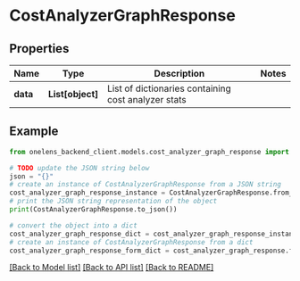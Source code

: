 # CostAnalyzerGraphResponse


## Properties

Name | Type | Description | Notes
------------ | ------------- | ------------- | -------------
**data** | **List[object]** | List of dictionaries containing cost analyzer stats | 

## Example

```python
from onelens_backend_client.models.cost_analyzer_graph_response import CostAnalyzerGraphResponse

# TODO update the JSON string below
json = "{}"
# create an instance of CostAnalyzerGraphResponse from a JSON string
cost_analyzer_graph_response_instance = CostAnalyzerGraphResponse.from_json(json)
# print the JSON string representation of the object
print(CostAnalyzerGraphResponse.to_json())

# convert the object into a dict
cost_analyzer_graph_response_dict = cost_analyzer_graph_response_instance.to_dict()
# create an instance of CostAnalyzerGraphResponse from a dict
cost_analyzer_graph_response_form_dict = cost_analyzer_graph_response.from_dict(cost_analyzer_graph_response_dict)
```
[[Back to Model list]](../README.md#documentation-for-models) [[Back to API list]](../README.md#documentation-for-api-endpoints) [[Back to README]](../README.md)


